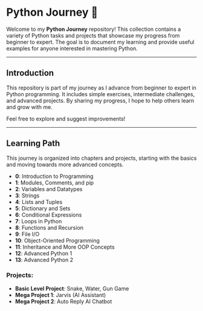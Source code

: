 # Python Journey 🚀

Welcome to my **Python Journey** repository! This collection contains a variety of Python tasks and projects that showcase my progress from beginner to expert. The goal is to document my learning and provide useful examples for anyone interested in mastering Python.

---

## Introduction

This repository is part of my journey as I advance from beginner to expert in Python programming. It includes simple exercises, intermediate challenges, and advanced projects. By sharing my progress, I hope to help others learn and grow with me.

Feel free to explore and suggest improvements!

---

## Learning Path

This journey is organized into chapters and projects, starting with the basics and moving towards more advanced concepts.

- **0**: Introduction to Programming
- **1**: Modules, Comments, and pip
- **2**: Variables and Datatypes
- **3**: Strings
- **4**: Lists and Tuples
- **5**: Dictionary and Sets
- **6**: Conditional Expressions
- **7**: Loops in Python
- **8**: Functions and Recursion
- **9**: File I/O
- **10**: Object-Oriented Programming
- **11**: Inheritance and More OOP Concepts
- **12**: Advanced Python 1
- **13**: Advanced Python 2

### Projects:
- **Basic Level Project**: Snake, Water, Gun Game
- **Mega Project 1**: Jarvis (AI Assistant)
- **Mega Project 2**: Auto Reply AI Chatbot

